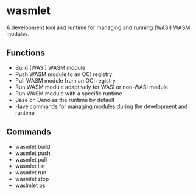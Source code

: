 # wasmlet

A development tool and runtime for managing and running (WASI) WASM modules.

## Functions

- Build (WASI) WASM module
- Push WASM module to an OCI registry
- Pull WASM module from an OCI registry
- Run WASM module adaptively for WASI or non-WASI module
- Run WASM module with a specific runtime
- Base on Deno as the runtime by default
- Have commands for managing modules during the development and runtime 

## Commands

- wasmlet build
- wasmlet push
- wasmlet pull
- wasmlet list
- wasmlet run
- wasmlet stop
- waslmlet ps
